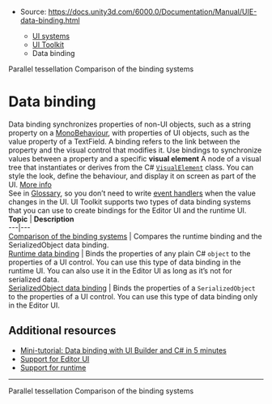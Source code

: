 * Source: https://docs.unity3d.com/6000.0/Documentation/Manual/UIE-data-binding.html

  * [UI systems](https://docs.unity3d.com/6000.0/Documentation/Manual/UIToolkits.html)
  * [UI Toolkit](https://docs.unity3d.com/6000.0/Documentation/Manual/UIElements.html)
  * Data binding


[](https://docs.unity3d.com/6000.0/Documentation/Manual/UIE-parallel-tessellation.html)
Parallel tessellation
[](https://docs.unity3d.com/6000.0/Documentation/Manual/UIE-comparison-binding.html)
Comparison of the binding systems
# Data binding
Data binding synchronizes properties of non-UI objects, such as a string property on a [MonoBehaviour](https://docs.unity3d.com/ScriptReference/MonoBehaviour.html), with properties of UI objects, such as the value property of a TextField. A binding refers to the link between the property and the visual control that modifies it. Use bindings to synchronize values between a property and a specific **visual element** A node of a visual tree that instantiates or derives from the C# [`VisualElement`](https://docs.unity3d.com/6000.0/Documentation/ScriptReference/UIElements.VisualElement.html) class. You can style the look, define the behaviour, and display it on screen as part of the UI. [More info](https://docs.unity3d.com/6000.0/Documentation/Manual/UIE-VisualTree.html)  
See in [Glossary](https://docs.unity3d.com/6000.0/Documentation/Manual/Glossary.html#Visualelement), so you don’t need to write [event handlers](https://docs.unity3d.com/6000.0/Documentation/Manual/UIE-Events-Handling.html) when the value changes in the UI.
UI Toolkit supports two types of data binding systems that you can use to create bindings for the Editor UI and the runtime UI.
**Topic** | **Description**  
---|---  
[Comparison of the binding systems](https://docs.unity3d.com/6000.0/Documentation/Manual/UIE-comparison-binding.html) | Compares the runtime binding and the SerializedObject data binding.  
[Runtime data binding](https://docs.unity3d.com/6000.0/Documentation/Manual/UIE-runtime-binding.html) | Binds the properties of any plain C# `object` to the properties of a UI control. You can use this type of data binding in the runtime UI. You can also use it in the Editor UI as long as it’s not for serialized data.  
[SerializedObject data binding](https://docs.unity3d.com/6000.0/Documentation/Manual/UIE-editor-binding.html) | Binds the properties of a `SerializedObject` to the properties of a UI control. You can use this type of data binding only in the Editor UI.  
## Additional resources
  * [Mini-tutorial: Data binding with UI Builder and C# in 5 minutes](https://discussions.unity.com/t/mini-tutorial-data-binding-with-ui-builder-and-c-in-5-minutes/1544817)
  * [Support for Editor UI](https://docs.unity3d.com/6000.0/Documentation/Manual/UIE-support-for-editor-ui.html)
  * [Support for runtime](https://docs.unity3d.com/6000.0/Documentation/Manual/UIE-support-for-runtime-ui.html)


* * *
[](https://docs.unity3d.com/6000.0/Documentation/Manual/UIE-parallel-tessellation.html)
Parallel tessellation
[](https://docs.unity3d.com/6000.0/Documentation/Manual/UIE-comparison-binding.html)
Comparison of the binding systems
